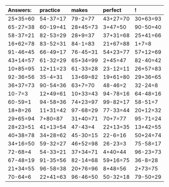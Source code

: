 | Answers: | practice | makes | perfect | ! |
| :--- | :--- | :--- | :--- | :--- |
| 25+35=60 | 54-37=17 | 79-2=77 | 43+27=70 | 30+63=93 | 
| 65-27=38 | 60-19=41 | 28+45=73 | 3+47=50 | 90-50=40 | 
| 58-37=21 | 82-53=29 | 28+9=37 | 37+31=68 | 25+41=66 | 
| 16+62=78 | 83-52=31 | 84-1=83 | 21+67=88 | 1+7=8 | 
| 91-46=45 | 66-49=17 | 76-45=31 | 54+23=77 | 57+12=69 | 
| 43+14=57 | 61-32=29 | 65+34=99 | 2+45=47 | 82-40=42 | 
| 10+85=95 | 12+11=23 | 61-33=28 | 23-12=11 | 26+57=83 | 
| 92-36=56 | 35-4=31 | 13+69=82 | 19+61=80 | 29+36=65 | 
| 36+37=73 | 90-54=36 | 63+7=70 | 48-46=2 | 32-24=8 | 
| 10-7=3 | 12+49=61 | 10+33=43 | 94-78=16 | 64-48=16 | 
| 60-59=1 | 94-58=36 | 74+23=97 | 99-82=17 | 58-51=7 | 
| 18+8=26 | 11+31=42 | 97-68=29 | 77-33=44 | 20+12=32 | 
| 29+65=94 | 7+80=87 | 31+40=71 | 70+7=77 | 95-71=24 | 
| 28+23=51 | 41+13=54 | 47-43=4 | 22+13=35 | 13+42=55 | 
| 40+38=78 | 34+28=62 | 45-30=15 | 22-6=16 | 50+24=74 | 
| 34+16=50 | 59-32=27 | 46+52=98 | 26-23=3 | 75-58=17 | 
| 72-68=4 | 54-33=21 | 37+34=71 | 4+40=44 | 96-23=73 | 
| 67-48=19 | 91-35=56 | 82-14=68 | 59+16=75 | 36-8=28 | 
| 21+34=55 | 96-58=38 | 20+76=96 | 8+48=56 | 2+73=75 | 
| 70-64=6 | 22+41=63 | 96-46=50 | 50-32=18 | 79-50=29 | 
